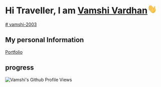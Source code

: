 <h1>Hi Traveller, I am <a href="">Vamshi Vardhan</a><img src="https://raw.githubusercontent.com/ABSphreak/ABSphreak/master/gifs/Hi.gif" width="30px" height="30px"></h1>	
<a href="https://github.com/vamshi-2003/"># vamshi-2003</a>
 
 <h2>My personal Information</h2>
 <a href="https://vamshi-2003.github.io/portfolio/">Portfolio</a></h2>

 <h2>progress</h2>
 
  ![Vamshi's Github Profile Views](https://komarev.com/ghpvc/?username=vamshi-2003&color=blueviolet)  	
